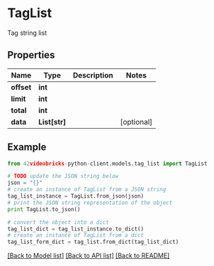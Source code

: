 # TagList

Tag string list

## Properties
Name | Type | Description | Notes
------------ | ------------- | ------------- | -------------
**offset** | **int** |  | 
**limit** | **int** |  | 
**total** | **int** |  | 
**data** | **List[str]** |  | [optional] 

## Example

```python
from 42videobricks-python-client.models.tag_list import TagList

# TODO update the JSON string below
json = "{}"
# create an instance of TagList from a JSON string
tag_list_instance = TagList.from_json(json)
# print the JSON string representation of the object
print TagList.to_json()

# convert the object into a dict
tag_list_dict = tag_list_instance.to_dict()
# create an instance of TagList from a dict
tag_list_form_dict = tag_list.from_dict(tag_list_dict)
```
[[Back to Model list]](../README.md#documentation-for-models) [[Back to API list]](../README.md#documentation-for-api-endpoints) [[Back to README]](../README.md)


